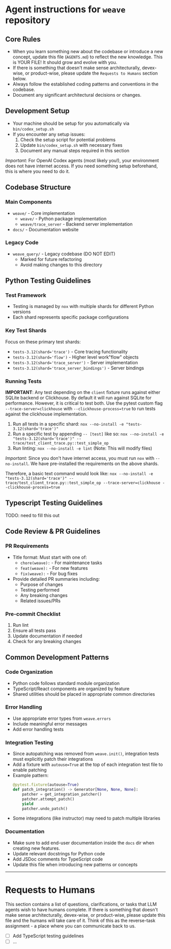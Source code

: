# Agent instructions for `weave` repository

## Core Rules

- When you learn something new about the codebase or introduce a new concept, update this file (`AGENTS.md`) to reflect the new knowledge. This is YOUR FILE! It should grow and evolve with you.
- If there is something that doesn't make sense architecturally, devex-wise, or product-wise, please update the `Requests to Humans` section below.
- Always follow the established coding patterns and conventions in the codebase.
- Document any significant architectural decisions or changes.

## Development Setup

- Your machine should be setup for you automatically via `bin/codex_setup.sh`
- If you encounter any setup issues:
  1. Check the setup script for potential problems
  2. Update `bin/codex_setup.sh` with necessary fixes
  3. Document any manual steps required in this section

_Important:_ For OpenAI Codex agents (most likely you!), your environment does not have internet access. If you need something setup beforehand, this is where you need to do it.

## Codebase Structure

### Main Components

- `weave/` - Core implementation
  - `weave/` - Python package implementation
  - `weave/trace_server` - Backend server implementation
- `docs/` - Documentation website

### Legacy Code

- `weave_query/` - Legacy codebase (DO NOT EDIT)
  - Marked for future refactoring
  - Avoid making changes to this directory

## Python Testing Guidelines

### Test Framework

- Testing is managed by `nox` with multiple shards for different Python versions
- Each shard represents specific package configurations

### Key Test Shards

Focus on these primary test shards:

- `tests-3.12(shard='trace')` - Core tracing functionality
- `tests-3.12(shard='flow')` - Higher level work"flow" objects
- `tests-3.12(shard='trace_server')` - Server implementation
- `tests-3.12(shard='trace_server_bindings')` - Server bindings

### Running Tests

**IMPORTANT**: Any test depending on the `client` fixture runs against either SQLite backend or Clickhouse. By default it will run against SQLite for performance. However, it is critical to test both. Use the pytest custom flag `--trace-server=clickhouse` with `--clickhouse-process=true` to run tests against the clickhouse implementation.

1. Run all tests in a specific shard: `nox --no-install -e "tests-3.12(shard='trace')"`
2. Run a specific test by appending `-- [test]` like so: `nox --no-install -e "tests-3.12(shard='trace')" -- trace/test_client_trace.py::test_simple_op`
3. Run linting: `nox --no-install -e lint` (Note: This will modify files)

_Important:_ Since you don't have internet access, you must run `nox` with `--no-install`. We have pre-installed the requirements on the above shards.

Therefore, a basic text command would look like: `nox --no-install -e "tests-3.12(shard='trace')" -- trace/test_client_trace.py::test_simple_op --trace-server=clickhouse --clickhouse-process=true`

## Typescript Testing Guidelines

TODO: need to fill this out

## Code Review & PR Guidelines

### PR Requirements

- Title format: Must start with one of:
  - `chore(weave):` - For maintenance tasks
  - `feat(weave):` - For new features
  - `fix(weave):` - For bug fixes
- Provide detailed PR summaries including:
  - Purpose of changes
  - Testing performed
  - Any breaking changes
  - Related issues/PRs

### Pre-commit Checklist

1. Run lint
2. Ensure all tests pass
3. Update documentation if needed
4. Check for any breaking changes

## Common Development Patterns

### Code Organization

- Python code follows standard module organization
- TypeScript/React components are organized by feature
- Shared utilities should be placed in appropriate common directories

### Error Handling

- Use appropriate error types from `weave.errors`
- Include meaningful error messages
- Add error handling tests

### Integration Testing

- Since autopatching was removed from `weave.init()`, integration tests must explicitly patch their integrations
- Add a fixture with `autouse=True` at the top of each integration test file to enable patching
- Example pattern:
  ```python
  @pytest.fixture(autouse=True)
  def patch_integration() -> Generator[None, None, None]:
      patcher = get_integration_patcher()
      patcher.attempt_patch()
      yield
      patcher.undo_patch()
  ```
- Some integrations (like instructor) may need to patch multiple libraries

### Documentation

- Make sure to add end-user documentation inside the `docs` dir when creating new features.
- Update relevant docstrings for Python code
- Add JSDoc comments for TypeScript code
- Update this file when introducing new patterns or concepts

---

# Requests to Humans

This section contains a list of questions, clarifications, or tasks that LLM agents wish to have humans complete.
If there is something that doesn't make sense architecturally, devex-wise, or product-wise, please update this file and the humans will take care of it.
Think of this as the reverse-task assignment - a place where you can communicate back to us.

- [ ] Add TypeScript testing guidelines
- [ ] ...

